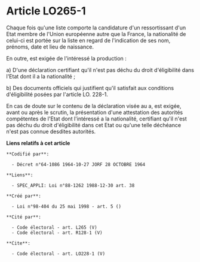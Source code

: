 # Article LO265-1

Chaque fois qu'une liste comporte la candidature d'un ressortissant d'un Etat membre de l'Union européenne autre que la
France, la nationalité de celui-ci est portée sur la liste en regard de l'indication de ses nom, prénoms, date et lieu de
naissance. 

En outre, est exigée de l'intéressé la production : 

a) D'une déclaration certifiant qu'il n'est pas déchu du droit d'éligibilité dans l'Etat dont il a la nationalité ; 

b) Des documents officiels qui justifient qu'il satisfait aux conditions d'éligibilité posées par l'article LO. 228-1. 

En cas de doute sur le contenu de la déclaration visée au a, est exigée, avant ou après le scrutin, la présentation d'une
attestation des autorités compétentes de l'Etat dont l'intéressé a la nationalité, certifiant qu'il n'est pas déchu du droit
d'éligibilité dans cet Etat ou qu'une telle déchéance n'est pas connue desdites autorités.

**Liens relatifs à cet article**

	**Codifié par**:

	  - Décret n°64-1086 1964-10-27 JORF 28 OCTOBRE 1964

	**Liens**:

	  - SPEC_APPLI: Loi n°88-1262 1988-12-30 art. 38

	**Créé par**:

	  - Loi n°98-404 du 25 mai 1998 - art. 5 ()

	**Cité par**:

	  - Code électoral - art. L265 (V)
	  - Code électoral - art. R128-1 (V)

	**Cite**:

	  - Code électoral - art. LO228-1 (V)
